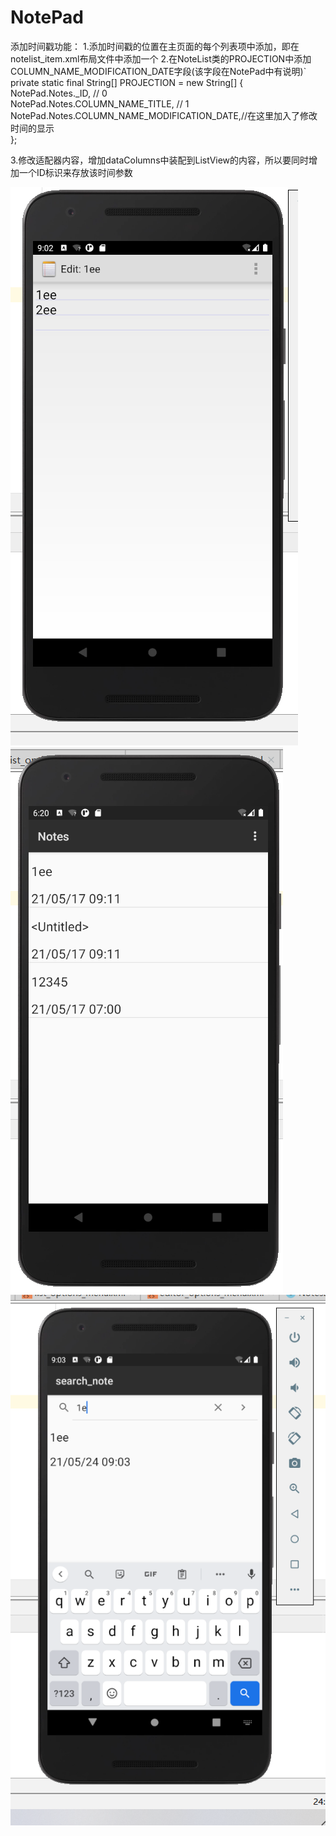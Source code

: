 # NotePad
添加时间戳功能：
1.添加时间戳的位置在主页面的每个列表项中添加，即在notelist_item.xml布局文件中添加一个
<TextView  
       android:id="@android:id/text2"  
       android:layout_width="match_parent"  
       android:layout_height="wrap_content"  
       android:textAppearance="?android:attr/textAppearanceLarge"  
       android:gravity="center_vertical"  
       android:paddingLeft="5dp"  
       android:singleLine="true" /> 
2.在NoteList类的PROJECTION中添加COLUMN_NAME_MODIFICATION_DATE字段(该字段在NotePad中有说明)`
private static final String[] PROJECTION = new String[] {    
      NotePad.Notes._ID, // 0    
      NotePad.Notes.COLUMN_NAME_TITLE, // 1    
      NotePad.Notes.COLUMN_NAME_MODIFICATION_DATE,//在这里加入了修改时间的显示    
   };    

   
 3.修改适配器内容，增加dataColumns中装配到ListView的内容，所以要同时增加一个ID标识来存放该时间参数

![](https://github.com/Allenlweis/a-little-try/blob/master/images/1.png)
![](https://github.com/Allenlweis/a-little-try/blob/master/images/2.png)
![](https://github.com/Allenlweis/a-little-try/blob/master/images/3.png)
